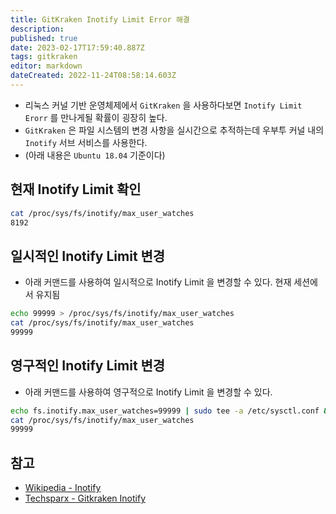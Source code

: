 ```yaml
---
title: GitKraken Inotify Limit Error 해결
description: 
published: true
date: 2023-02-17T17:59:40.887Z
tags: gitkraken
editor: markdown
dateCreated: 2022-11-24T08:58:14.603Z
---
```


- 리눅스 커널 기반 운영체제에서 `GitKraken` 을 사용하다보면 `Inotify Limit Erorr` 를 만나게될 확률이 굉장히 높다.
- `GitKraken` 은 파일 시스템의 변경 사항을 실시간으로 추적하는데 우부투 커널 내의 `Inotify` 서브 서비스를 사용한다.
- (아래 내용은 `Ubuntu 18.04` 기준이다)

## 현재 Inotify Limit 확인

```bash
cat /proc/sys/fs/inotify/max_user_watches
8192
```

## 일시적인 Inotify Limit 변경

- 아래 커맨드를 사용하여 일시적으로 Inotify Limit 을 변경할 수 있다. 현재 세션에서 유지됨

```bash
echo 99999 > /proc/sys/fs/inotify/max_user_watches
cat /proc/sys/fs/inotify/max_user_watches
99999
```

## 영구적인 Inotify Limit 변경

- 아래 커맨드를 사용하여 영구적으로 Inotify Limit 을 변경할 수 있다.

```bash
echo fs.inotify.max_user_watches=99999 | sudo tee -a /etc/sysctl.conf && sudo sysctl -p
cat /proc/sys/fs/inotify/max_user_watches
99999
```

## 참고

- [Wikipedia - Inotify](https://ko.wikipedia.org/wiki/Inotify)
- [Techsparx - Gitkraken Inotify](https://techsparx.com/blog/2018/02/gitkraken-inotify.html)